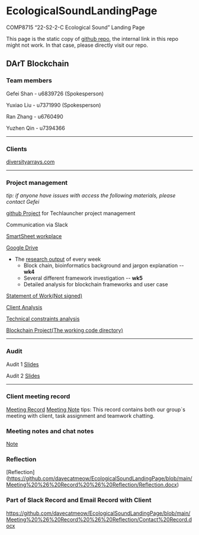 # EcologicalSoundLandingPage
COMP8715 “22-S2-2-C Ecological Sound” Landing Page

This page is the static copy of [github repo](https://github.com/davecatmeow/EcologicalSoundLandingPage), the internal link in this repo might not work. In that case, please directly visit our repo.

## DArT Blockchain

### Team members
Gefei Shan - u6839726 (Spokesperson)

Yuxiao Liu - u7371990 (Spokesperson)

Ran Zhang  - u6760490

Yuzhen Qin - u7394366  
***
### Clients
[diversityarrays.com](https://www.diversityarrays.com/)
***
### Project management
*tip: if anyone have issues with access the following materials, please contact Gefei*

[github Project](https://github.com/users/davecatmeow/projects/1/views/1) for Techlauncher project management

Communication via Slack

[SmartSheet workplace](https://app.smartsheet.com/sheets/FqcXxcrwChx25xmwQ6rcxMF3r5342XJ7r9J43931) 

[Google Drive](https://drive.google.com/drive/folders/1bnulCYp5-RvlmENptO9lv3Vpkp9U3x9T?usp=sharing)

 * The [research output](https://drive.google.com/drive/folders/1eaEpeix8BDlUzcZwEiqWry5Y8PTL3ziF?usp=sharing) of every week
   * Block chain, bioinformatics background and jargon explanation -- **wk4**
   * Several different framework investigation -- **wk5**
   * Detailed analysis for blockchain frameworks and user case

[Statement of Work(Not signed)](https://docs.google.com/document/d/1aTyoWu6TuY1F7QjpBGYnCRY1Rkz7P1JU/edit?usp=sharing&ouid=114992695747060651714&rtpof=true&sd=true)

[Client Analysis](https://github.com/davecatmeow/EcologicalSoundLandingPage/blob/4c5886dbc26ce1c2b84bf052060e6bd0a347f11d/document)

[Technical constraints analysis](https://docs.google.com/document/d/1cjPraiJJvQ0aMBjqgqUewUL9JAs0VtM5/edit?usp=sharing&ouid=114992695747060651714&rtpof=true&sd=true)

[Blockchain Project(The working code directory)](https://github.com/miaopasei/Echological-Fabric)
***
### Audit
Audit 1 [Slides](https://docs.google.com/presentation/d/1Z_ekkf_tDXNAgifQuVTSU8A2ZC3ikq0M/edit?usp=sharing&ouid=114992695747060651714&rtpof=true&sd=true)

Audit 2 [Slides](https://docs.google.com/presentation/d/1uhxRaC8fLimlDYW7-8MKwJJ5kzM4a5Xg/edit?usp=sharing&ouid=114992695747060651714&rtpof=true&sd=true)
***

### Client meeting record
[Meeting Record](https://anu365-my.sharepoint.com/:f:/g/personal/u7371990_anu_edu_au/EvFmVoFq5IZJpYjAeo2vZbkB7txth0aPsnJNH4u2vi9kEA?e=Dibotd)
[Meeting Note](https://github.com/davecatmeow/EcologicalSoundLandingPage/blob/main/Meeting%20%26%20Record/README.md)
tips: This record contains both our group`s meeting with client, task assignment and teamwork chatting.
### Meeting notes and chat notes
[Note](https://anu365-my.sharepoint.com/:o:/g/personal/u7371990_anu_edu_au/EpSN3CQQiqRPg9kPHYw-NzwBQOyeYSXEoXH5J9LJcwX8TA?e=TJZqj8)
### Reflection 
[Reflection] (https://github.com/davecatmeow/EcologicalSoundLandingPage/blob/main/Meeting%20%26%20Record%20%26%20Reflection/Reflection.docx)
### Part of Slack Record and Email Record with Client
https://github.com/davecatmeow/EcologicalSoundLandingPage/blob/main/Meeting%20%26%20Record%20%26%20Reflection/Contact%20Record.docx
